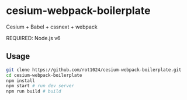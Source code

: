 # cesium-webpack-boilerplate

Cesium + Babel + cssnext + webpack

REQUIRED: Node.js v6

## Usage

```sh
git clone https://github.com/rot1024/cesium-webpack-boilerplate.git
cd cesium-webpack-boilerplate
npm install
npm start # run dev server
npm run build # build
```
